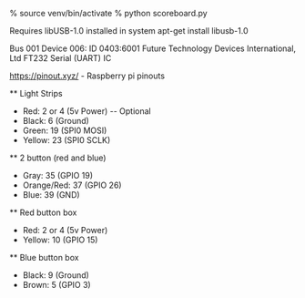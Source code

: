 
% source venv/bin/activate
% python scoreboard.py

Requires libUSB-1.0 installed in system
apt-get install libusb-1.0

Bus 001 Device 006: ID 0403:6001 Future Technology Devices International, Ltd FT232 Serial (UART) IC


https://pinout.xyz/ - Raspberry pi pinouts

** Light Strips
- Red: 2 or 4 (5v Power) -- Optional
- Black: 6 (Ground)
- Green: 19 (SPI0 MOSI)
- Yellow: 23 (SPI0 SCLK)

** 2 button (red and blue)
- Gray: 35 (GPIO 19)
- Orange/Red: 37 (GPIO 26)
- Blue: 39 (GND)

** Red button box
- Red: 2 or 4 (5v Power)
- Yellow: 10 (GPIO 15)

** Blue button box
-  Black: 9 (Ground)
-  Brown: 5 (GPIO 3)

